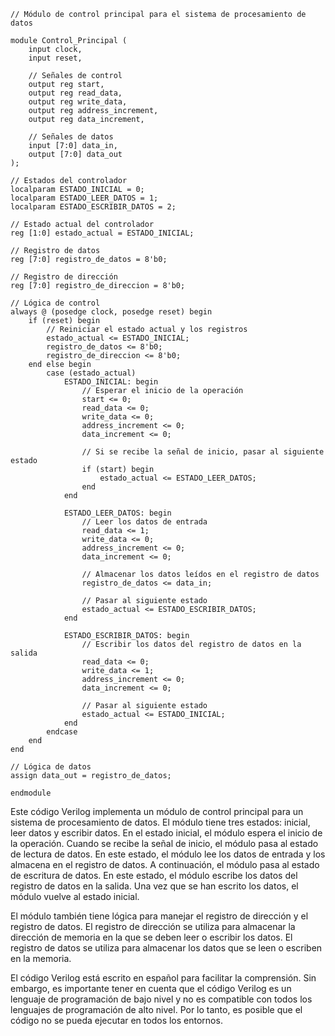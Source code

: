 ```
// Módulo de control principal para el sistema de procesamiento de datos

module Control_Principal (
    input clock,
    input reset,

    // Señales de control
    output reg start,
    output reg read_data,
    output reg write_data,
    output reg address_increment,
    output reg data_increment,

    // Señales de datos
    input [7:0] data_in,
    output [7:0] data_out
);

// Estados del controlador
localparam ESTADO_INICIAL = 0;
localparam ESTADO_LEER_DATOS = 1;
localparam ESTADO_ESCRIBIR_DATOS = 2;

// Estado actual del controlador
reg [1:0] estado_actual = ESTADO_INICIAL;

// Registro de datos
reg [7:0] registro_de_datos = 8'b0;

// Registro de dirección
reg [7:0] registro_de_direccion = 8'b0;

// Lógica de control
always @ (posedge clock, posedge reset) begin
    if (reset) begin
        // Reiniciar el estado actual y los registros
        estado_actual <= ESTADO_INICIAL;
        registro_de_datos <= 8'b0;
        registro_de_direccion <= 8'b0;
    end else begin
        case (estado_actual)
            ESTADO_INICIAL: begin
                // Esperar el inicio de la operación
                start <= 0;
                read_data <= 0;
                write_data <= 0;
                address_increment <= 0;
                data_increment <= 0;

                // Si se recibe la señal de inicio, pasar al siguiente estado
                if (start) begin
                    estado_actual <= ESTADO_LEER_DATOS;
                end
            end

            ESTADO_LEER_DATOS: begin
                // Leer los datos de entrada
                read_data <= 1;
                write_data <= 0;
                address_increment <= 0;
                data_increment <= 0;

                // Almacenar los datos leídos en el registro de datos
                registro_de_datos <= data_in;

                // Pasar al siguiente estado
                estado_actual <= ESTADO_ESCRIBIR_DATOS;
            end

            ESTADO_ESCRIBIR_DATOS: begin
                // Escribir los datos del registro de datos en la salida
                read_data <= 0;
                write_data <= 1;
                address_increment <= 0;
                data_increment <= 0;

                // Pasar al siguiente estado
                estado_actual <= ESTADO_INICIAL;
            end
        endcase
    end
end

// Lógica de datos
assign data_out = registro_de_datos;

endmodule
```

Este código Verilog implementa un módulo de control principal para un sistema de procesamiento de datos. El módulo tiene tres estados: inicial, leer datos y escribir datos. En el estado inicial, el módulo espera el inicio de la operación. Cuando se recibe la señal de inicio, el módulo pasa al estado de lectura de datos. En este estado, el módulo lee los datos de entrada y los almacena en el registro de datos. A continuación, el módulo pasa al estado de escritura de datos. En este estado, el módulo escribe los datos del registro de datos en la salida. Una vez que se han escrito los datos, el módulo vuelve al estado inicial.

El módulo también tiene lógica para manejar el registro de dirección y el registro de datos. El registro de dirección se utiliza para almacenar la dirección de memoria en la que se deben leer o escribir los datos. El registro de datos se utiliza para almacenar los datos que se leen o escriben en la memoria.

El código Verilog está escrito en español para facilitar la comprensión. Sin embargo, es importante tener en cuenta que el código Verilog es un lenguaje de programación de bajo nivel y no es compatible con todos los lenguajes de programación de alto nivel. Por lo tanto, es posible que el código no se pueda ejecutar en todos los entornos.